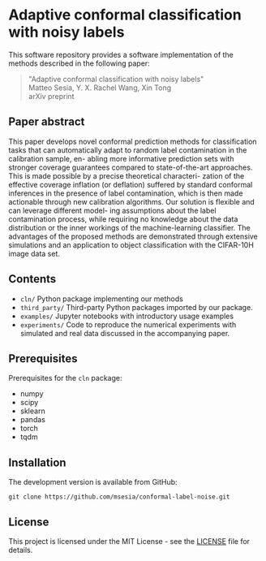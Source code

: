 # Adaptive conformal classification with noisy labels

This software repository provides a software implementation of the methods described in the following paper:

>  "Adaptive conformal classification with noisy labels" <br>
>  Matteo Sesia, Y. X. Rachel Wang, Xin Tong <br>
>  arXiv preprint
    
## Paper abstract

This paper develops novel conformal prediction methods for classification tasks that
can automatically adapt to random label contamination in the calibration sample, en-
abling more informative prediction sets with stronger coverage guarantees compared to
state-of-the-art approaches. This is made possible by a precise theoretical characteri-
zation of the effective coverage inflation (or deflation) suffered by standard conformal
inferences in the presence of label contamination, which is then made actionable through
new calibration algorithms. Our solution is flexible and can leverage different model-
ing assumptions about the label contamination process, while requiring no knowledge
about the data distribution or the inner workings of the machine-learning classifier. The
advantages of the proposed methods are demonstrated through extensive simulations
and an application to object classification with the CIFAR-10H image data set.


## Contents

 - `cln/` Python package implementing our methods
 - `third_party/` Third-party Python packages imported by our package.
 - `examples/` Jupyter notebooks with introductory usage examples
 - `experiments/` Code to reproduce the numerical experiments with simulated and real data discussed in the accompanying paper.
 

## Prerequisites

Prerequisites for the `cln` package:
 - numpy
 - scipy
 - sklearn
 - pandas
 - torch
 - tqdm


## Installation

The development version is available from GitHub:

    git clone https://github.com/msesia/conformal-label-noise.git

## License

This project is licensed under the MIT License - see the [LICENSE](LICENSE.txt) file for details.
